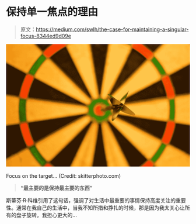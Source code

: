 # 保持单一焦点的理由

> 原文：<https://medium.com/swlh/the-case-for-maintaining-a-singular-focus-8344ed9d09e>

![](img/6e976035ab7ba1e9c976fae4e9bef370.png)

Focus on the target… (Credit: skitterphoto.com)

> **“最主要的是保持最主要的东西”**

斯蒂芬·R·科维引用了这句话，强调了对生活中最重要的事情保持高度关注的重要性。通常在我自己的生活中，当我不知所措和挣扎的时候，那是因为我太关心让所有的盘子旋转。我担心更大的…